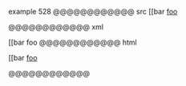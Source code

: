 example 528
@@@@@@@@@@@@ src
[[bar [foo]

[foo]: /url
@@@@@@@@@@@@ xml
<?xml version="1.0" encoding="UTF-8"?>
<!DOCTYPE document SYSTEM "CommonMark.dtd">
<document xmlns="http://commonmark.org/xml/1.0">
  <paragraph>
    <text>[[bar </text>
    <link destination="/url" title="">
      <text>foo</text>
    </link>
  </paragraph>
</document>
@@@@@@@@@@@@ html
<p>[[bar <a href="/url">foo</a></p>
@@@@@@@@@@@@
